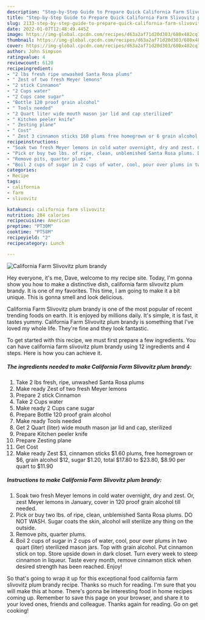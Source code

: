 ```yaml
---
description: "Step-by-Step Guide to Prepare Quick California Farm Slivovitz plum brandy"
title: "Step-by-Step Guide to Prepare Quick California Farm Slivovitz plum brandy"
slug: 2133-step-by-step-guide-to-prepare-quick-california-farm-slivovitz-plum-brandy
date: 2022-01-07T12:48:49.445Z
image: https://img-global.cpcdn.com/recipes/d63a2af71d20d303/680x482cq70/california-farm-slivovitz-plum-brandy-recipe-main-photo.jpg
thumbnail: https://img-global.cpcdn.com/recipes/d63a2af71d20d303/680x482cq70/california-farm-slivovitz-plum-brandy-recipe-main-photo.jpg
cover: https://img-global.cpcdn.com/recipes/d63a2af71d20d303/680x482cq70/california-farm-slivovitz-plum-brandy-recipe-main-photo.jpg
author: John Simpson
ratingvalue: 4
reviewcount: 6120
recipeingredient:
- "2 lbs fresh ripe unwashed Santa Rosa plums"
- " Zest of two fresh Meyer lemons"
- "2 stick Cinnamon"
- "2 Cups water"
- "2 Cups cane sugar"
- "Bottle 120 proof grain alcohol"
- " Tools needed"
- "2 Quart liter wide mouth mason jar lid and cap sterilized"
- " Kitchen peeler knife"
- " Zesting plane"
- " Cost"
- " Zest 3 cinnamon sticks 160 plums free homegrown or 6 grain alcohol 12 sugar 120 total 1780 to 2380 890 per quart to 1190"
recipeinstructions:
- "Soak two fresh Meyer lemons in cold water overnight, dry and zest. Or, zest Meyer lemons in January, cover in 120 proof grain alcohol till needed."
- "Pick or buy two lbs. of ripe, clean, unblemished Santa Rosa plums. DO NOT WASH. Sugar coats the skin, alcohol will sterilize any thing on the outside."
- "Remove pits, quarter plums."
- "Boil 2 cups of sugar in 2 cups of water, cool, pour over plums in two quart (liter) sterilized mason jars. Top with grain alcohol. Put cinnamon stick on top. Store upside down in dark closet. Turn every week to steep cinnamon in liqueur. Taste every month, remove cinnamon stick when desired strength has been reached. Enjoy!"
categories:
- Recipe
tags:
- california
- farm
- slivovitz

katakunci: california farm slivovitz 
nutrition: 284 calories
recipecuisine: American
preptime: "PT30M"
cooktime: "PT58M"
recipeyield: "2"
recipecategory: Lunch

---
```



![California Farm Slivovitz plum brandy](https://img-global.cpcdn.com/recipes/d63a2af71d20d303/680x482cq70/california-farm-slivovitz-plum-brandy-recipe-main-photo.jpg)

Hey everyone, it's me, Dave, welcome to my recipe site. Today, I'm gonna show you how to make a distinctive dish, california farm slivovitz plum brandy. It is one of my favorites. This time, I am going to make it a bit unique. This is gonna smell and look delicious.



California Farm Slivovitz plum brandy is one of the most popular of recent trending foods on earth. It is enjoyed by millions daily. It's simple, it is fast, it tastes yummy. California Farm Slivovitz plum brandy is something that I've loved my whole life. They're fine and they look fantastic.


To get started with this recipe, we must first prepare a few ingredients. You can have california farm slivovitz plum brandy using 12 ingredients and 4 steps. Here is how you can achieve it.

<!--inarticleads1-->

##### The ingredients needed to make California Farm Slivovitz plum brandy:

1. Take 2 lbs fresh, ripe, unwashed Santa Rosa plums
1. Make ready  Zest of two fresh Meyer lemons
1. Prepare 2 stick Cinnamon
1. Take 2 Cups water
1. Make ready 2 Cups cane sugar
1. Prepare Bottle 120 proof grain alcohol
1. Make ready  Tools needed
1. Get 2 Quart (liter) wide mouth mason jar lid and cap, sterilized
1. Prepare  Kitchen peeler knife
1. Prepare  Zesting plane
1. Get  Cost
1. Make ready  Zest $3, cinnamon sticks $1.60 plums, free homegrown or $6, grain alcohol $12, sugar $1.20, total $17.80 to $23.80, $8.90 per quart to $11.90




<!--inarticleads2-->

##### Instructions to make California Farm Slivovitz plum brandy:

1. Soak two fresh Meyer lemons in cold water overnight, dry and zest. Or, zest Meyer lemons in January, cover in 120 proof grain alcohol till needed.
1. Pick or buy two lbs. of ripe, clean, unblemished Santa Rosa plums. DO NOT WASH. Sugar coats the skin, alcohol will sterilize any thing on the outside.
1. Remove pits, quarter plums.
1. Boil 2 cups of sugar in 2 cups of water, cool, pour over plums in two quart (liter) sterilized mason jars. Top with grain alcohol. Put cinnamon stick on top. Store upside down in dark closet. Turn every week to steep cinnamon in liqueur. Taste every month, remove cinnamon stick when desired strength has been reached. Enjoy!




So that's going to wrap it up for this exceptional food california farm slivovitz plum brandy recipe. Thanks so much for reading. I'm sure that you will make this at home. There's gonna be interesting food in home recipes coming up. Remember to save this page on your browser, and share it to your loved ones, friends and colleague. Thanks again for reading. Go on get cooking!
